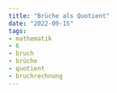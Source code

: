 ```yaml
---
title: "Brüche als Quotient"
date: "2022-09-15"
tags:
- mathematik
- 6
- bruch
- brüche
- quotient
- bruchrechnung
---
```


